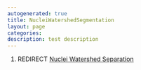 ```yaml
---
autogenerated: true
title: NucleiWatershedSegmentation
layout: page
categories: 
description: test description
---
```


1.  REDIRECT [Nuclei Watershed Separation](Nuclei_Watershed_Separation)
